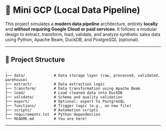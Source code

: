 # 🐣 Mini GCP (Local Data Pipeline)

This project simulates a **modern data pipeline** architecture, entirely **locally** and **without requiring Google Cloud or paid services**. It follows a modular design to extract, transform, load, validate, and analyze synthetic sales data using Python, Apache Beam, DuckDB, and PostgreSQL (optional).

---

## 📁 Project Structure

```
.
├── data/             # Data storage layer (raw, processed, validated, warehouse)
├── extract/          # Data extraction logic
├── transform/        # Data transformation using Apache Beam
├── load/             # Load cleaned data into DuckDB
├── validate/         # Schema and quality validation
├── export/           # Optional: export to PostgreSQL
├── functions/        # Trigger logic (e.g., on new file)
├── scripts/          # Automation scripts
├── requirements.txt  # Python dependencies
└── README.md         # You are here!
```

---